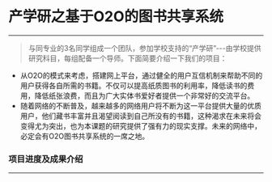 ﻿# 产学研之基于O2O的图书共享系统
----------

> 与同专业的3名同学组成一个团队，参加学校支持的“产学研”---由学校提供研究科目，每组配备一个导师。下面简要介绍一下我们的项目：
-   从O2O的模式来考虑，搭建网上平台，通过健全的用户互信机制来帮助不同的用户获得各自所需的书籍。不仅可以提高纸质图书的利用率，降低读书的费用，降低纸张浪费，而且为广大实体书爱好者提供一个非常好的交流平台。
-   随着网络的不断普及，越来越多的网络用户将不断为这一平台提供大量的优质用户，他们藏书丰富并且渴望阅读到自己所没有的书籍，这种渴求在未来将会变得尤为突出，也为本课题的研究提供了强有力的现实支撑。未来的网络中，必定会有O2O图书共享系统的一席之地。

### 项目进度及成果介绍
----------




